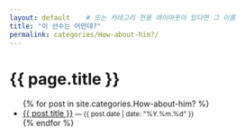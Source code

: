 ```yaml
--- 
layout: default    # 또는 카테고리 전용 레이아웃이 있다면 그 이름
title: "이 선수는 어떤데?"
permalink: categories/How-about-him?/
--- 
```


<h1>{{ page.title }}</h1>
<ul>
{% for post in site.categories.How-about-him? %}
  <li>
    <a href="{{ post.url | relative_url }}">{{ post.title }}</a>
    <small>— {{ post.date | date: "%Y.%m.%d" }}</small>
  </li>
{% endfor %}
</ul>
